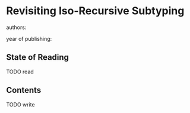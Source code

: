 # Revisiting Iso-Recursive Subtyping

authors:

year of publishing:


## State of Reading
TODO read


## Contents
TODO write
